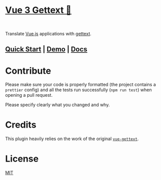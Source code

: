 <p align="center">
  <a href="https://www.npmjs.com/package/vue3-gettext" target="_blank">
    <h1>Vue 3 Gettext 💬</h1>
  </a>
</p>
<br/>

Translate [Vue.js](http://vuejs.org) applications with [gettext](https://en.wikipedia.org/wiki/Gettext).

## [Quick Start](https://jshmrtn.github.io/vue3-gettext/) | [Demo](https://jshmrtn.github.io/vue3-gettext/demo.html) | [Docs](https://jshmrtn.github.io/vue3-gettext/setup.html)

# Contribute

Please make sure your code is properly formatted (the project contains a `prettier` config) and all the tests run successfully (`npm run test`) when opening a pull request.

Please specify clearly what you changed and why.

# Credits

This plugin heavily relies on the work of the original [`vue-gettext`](https://github.com/Polyconseil/vue-gettext/).

# License

[MIT](http://opensource.org/licenses/MIT)
